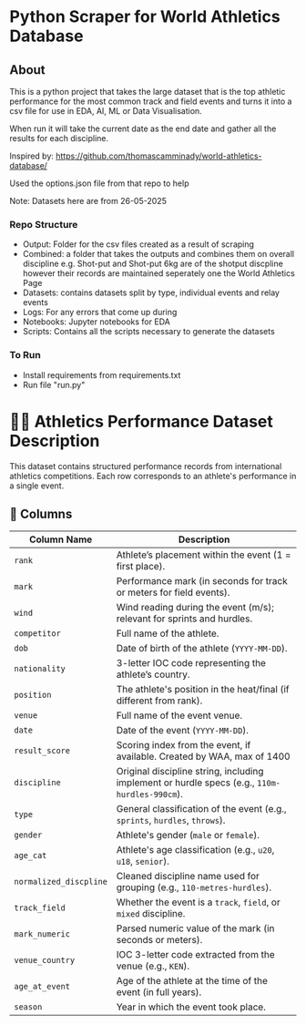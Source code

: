 # Python Scraper for World Athletics Database

## About
This is a python project that takes the large dataset that is the top athletic performance for the most common track and field events and turns it into a csv file for use in EDA, AI, ML or Data Visualisation.

When run it will take the current date as the end date and gather all the results for each discipline. 

Inspired by: https://github.com/thomascamminady/world-athletics-database/

Used the options.json file from that repo to help

Note: Datasets here are from 26-05-2025

### Repo Structure
 - Output: Folder for the csv files created as a result of scraping
 - Combined: a folder that takes the outputs and combines them on overall discipline e.g. Shot-put and Shot-put 6kg are of the shotput discpline however their records are maintained seperately one the World Athletics Page
 - Datasets: contains datasets split by type, individual events and relay events
 - Logs: For any errors that come up during
 - Notebooks: Jupyter notebooks for EDA
 - Scripts: Contains all the scripts necessary to generate the datasets

### To Run
- Install requirements from requirements.txt
- Run file "run.py"

# 🏃‍♀️ Athletics Performance Dataset Description

This dataset contains structured performance records from international athletics competitions. Each row corresponds to an athlete's performance in a single event.

## 📄 Columns

| Column Name           | Description                                                                 |
|------------------------|-----------------------------------------------------------------------------|
| `rank`                | Athlete’s placement within the event (1 = first place).                     |
| `mark`                | Performance mark (in seconds for track or meters for field events).         |
| `wind`                | Wind reading during the event (m/s); relevant for sprints and hurdles.      |
| `competitor`          | Full name of the athlete.                                                   |
| `dob`                 | Date of birth of the athlete (`YYYY-MM-DD`).                                |
| `nationality`         | 3-letter IOC code representing the athlete’s country.                       |
| `position`            | The athlete's position in the heat/final (if different from rank).          |
| `venue`               | Full name of the event venue.                                               |
| `date`                | Date of the event (`YYYY-MM-DD`).                                           |
| `result_score`        | Scoring index from the event, if available. Created by WAA, max of 1400                   |
| `discipline`          | Original discipline string, including implement or hurdle specs (e.g., `110m-hurdles-990cm`). |
| `type`                | General classification of the event (e.g., `sprints`, `hurdles`, `throws`). |
| `gender`              | Athlete's gender (`male` or `female`).                                      |
| `age_cat`        | Athlete's age classification (e.g., `u20`, `u18`, `senior`).                |
| `normalized_discpline`| Cleaned discipline name used for grouping (e.g., `110-metres-hurdles`).     |
| `track_field`         | Whether the event is a `track`, `field`, or `mixed` discipline.             |
| `mark_numeric`        | Parsed numeric value of the mark (in seconds or meters).                    |
| `venue_country`  | IOC 3-letter code extracted from the venue (e.g., `KEN`).                   |
| `age_at_event`        | Age of the athlete at the time of the event (in full years).                |
| `season`              | Year in which the event took place.                                         |